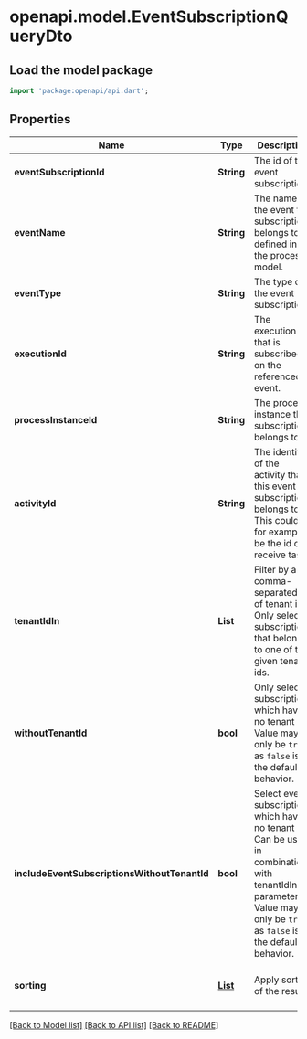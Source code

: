 # openapi.model.EventSubscriptionQueryDto

## Load the model package
```dart
import 'package:openapi/api.dart';
```

## Properties
Name | Type | Description | Notes
------------ | ------------- | ------------- | -------------
**eventSubscriptionId** | **String** | The id of the event subscription. | [optional] 
**eventName** | **String** | The name of the event this subscription belongs to as defined in the process model. | [optional] 
**eventType** | **String** | The type of the event subscription. | [optional] 
**executionId** | **String** | The execution that is subscribed on the referenced event. | [optional] 
**processInstanceId** | **String** | The process instance this subscription belongs to. | [optional] 
**activityId** | **String** | The identifier of the activity that this event subscription belongs to. This could for example be the id of a receive task. | [optional] 
**tenantIdIn** | **List<String>** | Filter by a comma-separated list of tenant ids. Only select subscriptions that belong to one of the given tenant ids. | [optional] [default to const []]
**withoutTenantId** | **bool** | Only select subscriptions which have no tenant id. Value may only be `true`, as `false` is the default behavior. | [optional] 
**includeEventSubscriptionsWithoutTenantId** | **bool** | Select event subscriptions which have no tenant id. Can be used in combination with tenantIdIn parameter. Value may only be `true`, as `false` is the default behavior. | [optional] 
**sorting** | [**List<EventSubscriptionQueryDtoSortingInner>**](EventSubscriptionQueryDtoSortingInner.md) | Apply sorting of the result | [optional] [default to const []]

[[Back to Model list]](../README.md#documentation-for-models) [[Back to API list]](../README.md#documentation-for-api-endpoints) [[Back to README]](../README.md)


